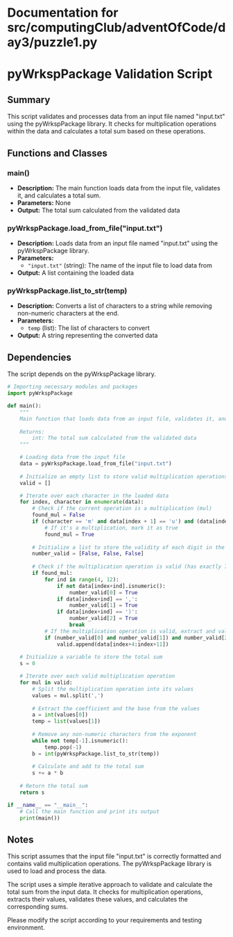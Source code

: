 # Documentation for src/computingClub/adventOfCode/day3/puzzle1.py

**pyWrkspPackage Validation Script**
=====================================

**Summary**
------------

This script validates and processes data from an input file named "input.txt" using the pyWrkspPackage library. It checks for multiplication operations within the data and calculates a total sum based on these operations.

**Functions and Classes**
-------------------------

### main()

*   **Description:** The main function loads data from the input file, validates it, and calculates a total sum.
*   **Parameters:** None
*   **Output:** The total sum calculated from the validated data

### pyWrkspPackage.load_from_file("input.txt")

*   **Description:** Loads data from an input file named "input.txt" using the pyWrkspPackage library.
*   **Parameters:**
    *   `"input.txt"` (string): The name of the input file to load data from
*   **Output:** A list containing the loaded data

### pyWrkspPackage.list_to_str(temp)

*   **Description:** Converts a list of characters to a string while removing non-numeric characters at the end.
*   **Parameters:**
    *   `temp` (list): The list of characters to convert
*   **Output:** A string representing the converted data

**Dependencies**
-----------------

The script depends on the pyWrkspPackage library.

```python
# Importing necessary modules and packages
import pyWrkspPackage

def main():
    """
    Main function that loads data from an input file, validates it, and calculates a total sum.
    
    Returns:
        int: The total sum calculated from the validated data
    """

    # Loading data from the input file
    data = pyWrkspPackage.load_from_file("input.txt")
    
    # Initialize an empty list to store valid multiplication operations
    valid = []

    # Iterate over each character in the loaded data
    for index, character in enumerate(data):
        # Check if the current operation is a multiplication (mul)
        found_mul = False
        if (character == 'm' and data[index + 1] == 'u') and (data[index + 2] == 'l' and data[index + 3] == '('):
            # If it's a multiplication, mark it as true
            found_mul = True
        
        # Initialize a list to store the validity of each digit in the multiplication operation
        number_valid = [False, False, False]
        
        # Check if the multiplication operation is valid (has exactly 7 digits and only numeric characters)
        if found_mul:
            for ind in range(4, 12):
                if not data[index+ind].isnumeric():
                    number_valid[0] = True
                if data[index+ind] == ',':
                    number_valid[1] = True
                if data[index+ind] == ')':
                    number_valid[2] = True
                    break
            # If the multiplication operation is valid, extract and validate its digits
            if (number_valid[0] and number_valid[1]) and number_valid[2]:
                valid.append(data[index+4:index+11])
    
    # Initialize a variable to store the total sum
    s = 0

    # Iterate over each valid multiplication operation
    for mul in valid:
        # Split the multiplication operation into its values
        values = mul.split(',')
        
        # Extract the coefficient and the base from the values
        a = int(values[0])
        temp = list(values[1])
        
        # Remove any non-numeric characters from the exponent
        while not temp[-1].isnumeric():
            temp.pop(-1)
        b = int(pyWrkspPackage.list_to_str(temp))
        
        # Calculate and add to the total sum
        s += a * b
    
    # Return the total sum
    return s

if __name__ == "__main__":
    # Call the main function and print its output
    print(main())
```

**Notes**
------------

This script assumes that the input file "input.txt" is correctly formatted and contains valid multiplication operations. The pyWrkspPackage library is used to load and process the data.

The script uses a simple iterative approach to validate and calculate the total sum from the input data. It checks for multiplication operations, extracts their values, validates these values, and calculates the corresponding sums.

Please modify the script according to your requirements and testing environment.
